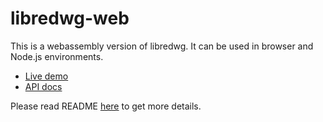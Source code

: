 # libredwg-web

This is a webassembly version of libredwg. It can be used in browser and Node.js environments. 

- [Live demo](https://mlight-lee.github.io/libredwg-web/)
- [API docs](https://mlight-lee.github.io/libredwg-web/docs/)

Please read README [here](./bindings/javascript/README.md) to get more details.